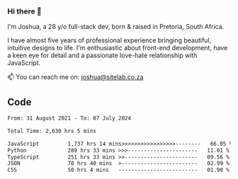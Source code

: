 ### Hi there 👋

I'm Joshua, a 28 y/o full-stack dev, born & raised in Pretoria, South Africa. 

I have almost five years of professional experience bringing beautiful, intuitive designs to life. I'm enthusiastic about front-end development, have a keen eye for detail and a passionate love-hate relationship with JavaScript.

📫 You can reach me on: joshua@sitelab.co.za

## **Code**

<!--START_SECTION:waka-->

```txt
From: 31 August 2021 - To: 07 July 2024

Total Time: 2,630 hrs 5 mins

JavaScript         1,737 hrs 14 mins>>>>>>>>>>>>>>>>>--------   66.05 %
Python             289 hrs 33 mins >>>----------------------   11.01 %
TypeScript         251 hrs 33 mins >>-----------------------   09.56 %
JSON               78 hrs 40 mins  >------------------------   02.99 %
CSS                50 hrs 4 mins   -------------------------   01.90 %
```

<!--END_SECTION:waka-->
